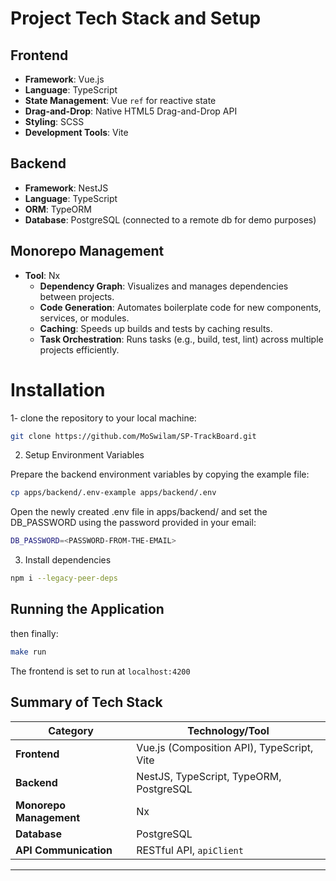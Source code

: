 # Project Tech Stack and Setup

## Frontend

- **Framework**: Vue.js
- **Language**: TypeScript
- **State Management**: Vue `ref` for reactive state
- **Drag-and-Drop**: Native HTML5 Drag-and-Drop API
- **Styling**: SCSS
- **Development Tools**: Vite

## Backend

- **Framework**: NestJS
- **Language**: TypeScript
- **ORM**: TypeORM
- **Database**: PostgreSQL (connected to a remote db for demo purposes)

## Monorepo Management

- **Tool**: Nx
  - **Dependency Graph**: Visualizes and manages dependencies between projects.
  - **Code Generation**: Automates boilerplate code for new components, services, or modules.
  - **Caching**: Speeds up builds and tests by caching results.
  - **Task Orchestration**: Runs tasks (e.g., build, test, lint) across multiple projects efficiently.



# Installation

1- clone the repository to your local machine:

```bash
git clone https://github.com/MoSwilam/SP-TrackBoard.git
```

2. Setup Environment Variables

Prepare the backend environment variables by copying the example file:

```bash
cp apps/backend/.env-example apps/backend/.env
```

Open the newly created .env file in apps/backend/ and set the DB_PASSWORD using the password provided in your email:

```bash
DB_PASSWORD=<PASSWORD-FROM-THE-EMAIL>
```

3. Install dependencies


```bash
npm i --legacy-peer-deps
```

## Running the Application

then finally:
```bash
make run
```

The frontend is set to run at `localhost:4200`

## Summary of Tech Stack

| Category                | Technology/Tool                            |
| ----------------------- | ------------------------------------------ |
| **Frontend**            | Vue.js (Composition API), TypeScript, Vite |
| **Backend**             | NestJS, TypeScript, TypeORM, PostgreSQL    |
| **Monorepo Management** | Nx                                         |
| **Database**            | PostgreSQL                                 |
| **API Communication**   | RESTful API, `apiClient`                   |

---


